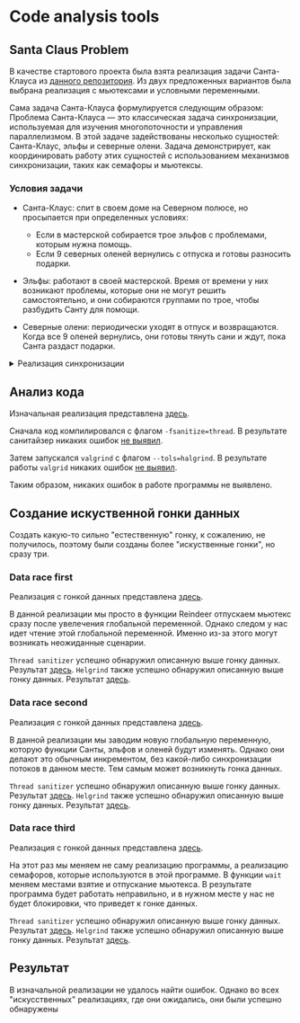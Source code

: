# Code analysis tools

## Santa Claus Problem
В качестве стартового проекта была взята реализация задачи Санта-Клауса из [данного репозитория](https://github.com/mussaiin/Santa-Claus-Problem). Из двух предложенных вариантов была выбрана реализация с мьютексами и условными переменными.

Сама задача Санта-Клауса формулируется следующим образом: Проблема Санта-Клауса — это классическая задача синхронизации, используемая для изучения многопоточности и управления параллелизмом. В этой задаче задействованы несколько сущностей: Санта-Клаус, эльфы и северные олени. Задача демонстрирует, как координировать работу этих сущностей с использованием механизмов синхронизации, таких как семафоры и мьютексы.

### Условия задачи
- Санта-Клаус: спит в своем доме на Северном полюсе, но просыпается при определенных условиях:
  - Если в мастерской собирается трое эльфов с проблемами, которым нужна помощь.
  - Если 9 северных оленей вернулись с отпуска и готовы разносить подарки.


- Эльфы: работают в своей мастерской. Время от времени у них возникают проблемы, которые они не могут решить самостоятельно, и они собираются группами по трое, чтобы разбудить Санту для помощи.


- Северные олени: периодически уходят в отпуск и возвращаются. Когда все 9 оленей вернулись, они готовы тянуть сани и ждут, пока Санта раздаст подарки.
<details>
<summary>Реализация синхронизации</summary>

Для решения задачи используются примитивы синхронизации, такие как семафоры (реализованные, с помощью мьютексов и условных переменных) и мьютексы. Примерный алгоритм может быть таким:

- Мьютекс для синхронизации состояния Санты: для предотвращения одновременного обращения к Сантен для помощи эльфов и запряжки оленей.

- Семафоры для групп эльфов и оленей:

  - Эльфы: семафор для контроля числа эльфов, которые могут одновременно обращаться за помощью.
  - Олени: семафор для ожидания возвращения всех оленей с отпуска.
</details>

## Анализ кода

Изначальная реализация представлена [здесь](./santa-claus-problem).

Сначала код компилировался с флагом `-fsanitize=thread`. В результате санитайзер никаких ошибок [не выявил](./santa-claus-problem/results/threadsanitizer.txt).

Затем запускался `valgrind` с флагом `--tols=halgrind`. В результате работы `valgrid` никаких ошибок [не выявил](./santa-claus-problem/results/helgrind.jpg).

Таким образом, никаких ошибок в работе программы не выявлено.

## Создание искуственной гонки данных

Создать какую-то сильно "естественную" гонку, к сожалению, не получилось, поэтому были созданы более "искуственные гонки", но сразу три.

### Data race first
Реализация с гонкой данных представлена [здесь](./santa-claus-problem-data-race-first).

В данной реализации мы просто в функции Reindeer отпускаем мьютекс сразу после увелечения глобальной переменной. Однако следом у нас идет чтение этой глобальной переменной. Именно из-за этого могут возникать неожиданные сценарии.

`Thread sanitizer` успешно обнаружил описанную выше гонку данных. Результат [здесь](./santa-claus-problem-data-race-first/results/threadsanitizer.txt).
`Helgrind` также успешно обнаружил описанную выше гонку данных. Результат [здесь](./santa-claus-problem-data-race-first/results/helgrind.jpg).

### Data race second
Реализация с гонкой данных представлена [здесь](./santa-claus-problem-data-race-second).

В данной реализации мы заводим новую глобальную переменную, которую функции Санты, эльфов и оленей будут изменять. Однако они делают это обычным инкрементом, без какой-либо синхронизации потоков в данном месте. Тем самым может возникнуть гонка данных.

`Thread sanitizer` успешно обнаружил описанную выше гонку данных. Результат [здесь](./santa-claus-problem-data-race-second/results/threadsanitizer.txt).
`Helgrind` также успешно обнаружил описанную выше гонку данных. Результат [здесь](./santa-claus-problem-data-race-second/results/).

### Data race third
Реализация с гонкой данных представлена [здесь](./santa-claus-problem-data-race-third).

На этот раз мы меняем не саму реализацию программы, а реализацию семафоров, которые используются в этой программе. В функции `wait` меняем местами взятие и отпускание мьютекса. В результате программа будет работать неправильно, и в нужном месте у нас не будет блокировки, что приведет к гонке данных.

`Thread sanitizer` успешно обнаружил описанную выше гонку данных. Результат [здесь](./santa-claus-problem-data-race-third/results/threadsanitizer.txt).
`Helgrind` также успешно обнаружил описанную выше гонку данных. Результат [здесь](./santa-claus-problem-data-race-third/results/).

## Результат

В изначальной реализации не удалось найти ошибок. Однако во всех "искусственных" реализациях, где они ожидались, они были успешно обнаружены

